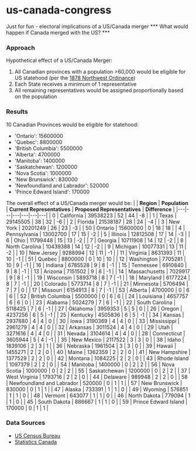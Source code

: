 # us-canada-congress
Just for fun - electoral implications of a US/Canada merger
*** What would happen if Canada merged with the US? ***

### Approach
Hypothetical effect of a US/Canada Merger:
1. All Canadian provinces with a population >60,000 would be eligible for US statehood (per the [1878 Northwest Ordinance](https://www.archives.gov/milestone-documents/northwest-ordinance#:~:text=And%2C%20whenever%20any%20of%20the,a%20permanent%20constitution%20and%20State))
2. Each State receives a minimum of 1 representative
3. All remaining representatives would be assigned proportionally based on the population

### Results
10 Canadian Provinces would be eligible for statehood:
* 'Ontario': 15600000
* 'Quebec': 8800000
* 'British Columbia': 5500000
* 'Alberta': 4700000
* 'Manitoba': 1400000
* 'Saskatchewan': 1200000
* 'Nova Scotia': 1000000
* 'New Brunswick': 830000
* 'Newfoundland and Labrador': 520000
* 'Prince Edward Island': 170000

The overall effect of a US/Canada merger would be:
|  | **Region** | **Population** | **Current Representatives** | **Proposed Representatives** | **Difference** |
|---|---|---|---|---|---|
| 0 | California | 39538223 | 52 | 44 | -8 |
| 1 | Texas | 29145505 | 38 | 32 | -6 |
| 2 | Florida | 21538187 | 28 | 24 | -4 |
| 3 | New York | 20201249 | 26 | 23 | -3 |
| 50 | Ontario | 15600000 | 0 | 18 | 18 |
| 4 | Pennsylvania | 13002700 | 17 | 15 | -2 |
| 5 | Illinois | 12812508 | 17 | 14 | -3 |
| 6 | Ohio | 11799448 | 15 | 13 | -2 |
| 7 | Georgia | 10711908 | 14 | 12 | -2 |
| 8 | North Carolina | 10439388 | 14 | 12 | -2 |
| 9 | Michigan | 10077331 | 13 | 11 | -2 |
| 10 | New Jersey | 9288994 | 12 | 11 | -1 |
| 11 | Virginia | 8631393 | 11 | 10 | -1 |
| 51 | Quebec | 8800000 | 0 | 10 | 10 |
| 12 | Washington | 7705281 | 10 | 9 | -1 |
| 16 | Indiana | 6785528 | 9 | 8 | -1 |
| 15 | Tennessee | 6910840 | 9 | 8 | -1 |
| 13 | Arizona | 7151502 | 9 | 8 | -1 |
| 14 | Massachusetts | 7029917 | 9 | 8 | -1 |
| 19 | Wisconsin | 5893718 | 8 | 7 | -1 |
| 18 | Maryland | 6177224 | 8 | 7 | -1 |
| 20 | Colorado | 5773714 | 8 | 7 | -1 |
| 21 | Minnesota | 5706494 | 7 | 7 | 0 |
| 17 | Missouri | 6154913 | 8 | 7 | -1 |
| 53 | Alberta | 4700000 | 0 | 6 | 6 |
| 52 | British Columbia | 5500000 | 0 | 6 | 6 |
| 24 | Louisiana | 4657757 | 6 | 6 | 0 |
| 23 | Alabama | 5024279 | 7 | 6 | -1 |
| 22 | South Carolina | 5118425 | 7 | 6 | -1 |
| 27 | Oklahoma | 3959353 | 5 | 5 | 0 |
| 26 | Oregon | 4237256 | 6 | 5 | -1 |
| 25 | Kentucky | 4505836 | 6 | 5 | -1 |
| 34 | Kansas | 2937880 | 4 | 4 | 0 |
| 30 | Iowa | 3190369 | 4 | 4 | 0 |
| 33 | Mississippi | 2961279 | 4 | 4 | 0 |
| 32 | Arkansas | 3011524 | 4 | 4 | 0 |
| 29 | Utah | 3271616 | 4 | 4 | 0 |
| 31 | Nevada | 3104614 | 4 | 4 | 0 |
| 28 | Connecticut | 3605944 | 5 | 4 | -1 |
| 35 | New Mexico | 2117522 | 3 | 3 | 0 |
| 38 | Idaho | 1839106 | 2 | 3 | 1 |
| 36 | Nebraska | 1961504 | 3 | 3 | 0 |
| 39 | Hawaii | 1455271 | 2 | 2 | 0 |
| 40 | Maine | 1362359 | 2 | 2 | 0 |
| 41 | New Hampshire | 1377529 | 2 | 2 | 0 |
| 42 | Montana | 1084225 | 2 | 2 | 0 |
| 43 | Rhode Island | 1097379 | 2 | 2 | 0 |
| 54 | Manitoba | 1400000 | 0 | 2 | 2 |
| 56 | Nova Scotia | 1000000 | 0 | 2 | 2 |
| 55 | Saskatchewan | 1200000 | 0 | 2 | 2 |
| 37 | West Virginia | 1793716 | 2 | 2 | 0 |
| 44 | Delaware | 989948 | 2 | 2 | 0 |
| 58 | Newfoundland and Labrador | 520000 | 0 | 1 | 1 |
| 57 | New Brunswick | 830000 | 0 | 1 | 1 |
| 47 | Alaska | 733391 | 1 | 1 | 0 |
| 49 | Wyoming | 576851 | 1 | 1 | 0 |
| 48 | Vermont | 643077 | 1 | 1 | 0 |
| 46 | North Dakota | 779094 | 1 | 1 | 0 |
| 45 | South Dakota | 886667 | 1 | 1 | 0 |
| 59 | Prince Edward Island | 170000 | 0 | 1 | 1 |

### Data Sources
* [US Census Bureau](https://www.census.gov/data/tables/time-series/demo/popest/2020s-state-total.html)
* [Statistics Canada](https://www150.statcan.gc.ca/n1/pub/91-215-x/91-215-x2024001-eng.htm?)
